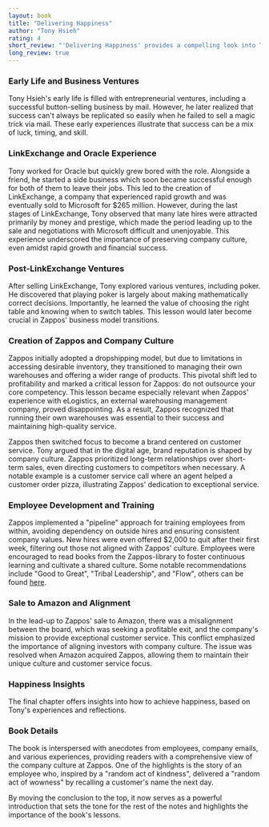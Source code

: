 ```yaml
---
layout: book
title: "Delivering Happiness"
author: "Tony Hsieh"
rating: 4
short_review: "'Delivering Happiness' provides a compelling look into Tony Hsieh's entrepreneurial journey, the creation of Zappos, and the importance of company culture in shaping brand reputation. Through entertaining stories and insightful lessons, the book illustrates how dedication to customer service and long-term relationships can drive success and fulfillment in business and life. Tony's journey and the story of Zappos offer valuable lessons for entrepreneurs and business leaders looking to create customer-centric organizations with strong, sustainable cultures."
long_review: true
---
```




### Early Life and Business Ventures 

Tony Hsieh's early life is filled with entrepreneurial ventures, including a successful button-selling business by mail. However, he later realized that success can't always be replicated so easily when he failed to sell a magic trick via mail. These early experiences illustrate that success can be a mix of luck, timing, and skill.

### LinkExchange and Oracle Experience

Tony worked for Oracle but quickly grew bored with the role. Alongside a friend, he started a side business which soon became successful enough for both of them to leave their jobs. This led to the creation of LinkExchange, a company that experienced rapid growth and was eventually sold to Microsoft for $265 million. However, during the last stages of LinkExchange, Tony observed that many late hires were attracted primarily by money and prestige, which made the period leading up to the sale and negotiations with Microsoft difficult and unenjoyable. This experience underscored the importance of preserving company culture, even amidst rapid growth and financial success.

### Post-LinkExchange Ventures

After selling LinkExchange, Tony explored various ventures, including poker. He discovered that playing poker is largely about making mathematically correct decisions. Importantly, he learned the value of choosing the right table and knowing when to switch tables. This lesson would later become crucial in Zappos' business model transitions.

### Creation of Zappos and Company Culture

Zappos initially adopted a dropshipping model, but due to limitations in accessing desirable inventory, they transitioned to managing their own warehouses and offering a wider range of products. This pivotal shift led to profitability and marked a critical lesson for Zappos: do not outsource your core competency. This lesson became especially relevant when Zappos' experience with eLogistics, an external warehousing management company, proved disappointing. As a result, Zappos recognized that running their own warehouses was essential to their success and maintaining high-quality service.

Zappos then switched focus to become a brand centered on customer service. Tony argued that in the digital age, brand reputation is shaped by company culture. Zappos prioritized long-term relationships over short-term sales, even directing customers to competitors when necessary. A notable example is a customer service call where an agent helped a customer order pizza, illustrating Zappos' dedication to exceptional service.

### Employee Development and Training

Zappos implemented a "pipeline" approach for training employees from within, avoiding dependency on outside hires and ensuring consistent company values. New hires were even offered $2,000 to quit after their first week, filtering out those not aligned with Zappos' culture. Employees were encouraged to read books from the Zappos-library to foster continuous learning and cultivate a shared culture. Some notable recommendations include "Good to Great", "Tribal Leadership", and "Flow", others can be found [here](https://blog.deliveringhappiness.com/our-favorite-books).

### Sale to Amazon and Alignment

In the lead-up to Zappos' sale to Amazon, there was a misalignment between the board, which was seeking a profitable exit, and the company's mission to provide exceptional customer service. This conflict emphasized the importance of aligning investors with company culture. The issue was resolved when Amazon acquired Zappos, allowing them to maintain their unique culture and customer service focus.

### Happiness Insights

The final chapter offers insights into how to achieve happiness, based on Tony's experiences and reflections.

### Book Details
The book is interspersed with anecdotes from employees, company emails, and various experiences, providing readers with a comprehensive view of the company culture at Zappos. One of the highlights is the story of an employee who, inspired by a "random act of kindness", delivered a "random act of wowness" by recalling a customer's name the next day.

By moving the conclusion to the top, it now serves as a powerful introduction that sets the tone for the rest of the notes and highlights the importance of the book's lessons.